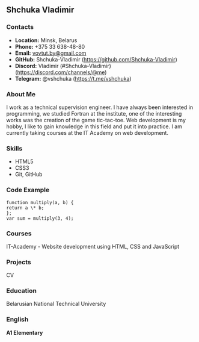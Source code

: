 ## Shchuka Vladimir

### Contacts

- **Location:** Minsk, Belarus
- **Phone:** +375 33 638-48-80
- **Email:** vovtut.by@gmail.com
- **GitHub:** Shchuka-Vladimir (https://github.com/Shchuka-Vladimir)
- **Discord:** Vladimir (#Shchuka-Vladimir) (https://discord.com/channels/@me)
- **Telegram:** @vshchuka (https://t.me/vshchuka)

### About Me

I work as a technical supervision engineer. I have always been interested in programming, we studied Fortran at the institute, one of the interesting works was the creation of the game tic-tac-toe.
Web development is my hobby, I like to gain knowledge in this field and put it into practice. I am currently taking courses at the IT Academy on web development.

### Skills

- HTML5
- CSS3
- Git, GitHub

### Code Example

```
function multiply(a, b) {
return a \* b;
};
var sum = multiply(3, 4);
```

### Courses

IT-Academy - Website development using HTML, CSS and JavaScript

### Projects

CV

### Education

Belarusian National Technical University

### English

**A1 Elementary**

